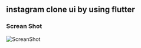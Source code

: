 ## instagram clone ui by using flutter


### Screan Shot

![ScreanShot](https://user-images.githubusercontent.com/87250282/177416463-e87a73e8-1b57-4e61-925b-8114d10b5ce4.gif)

